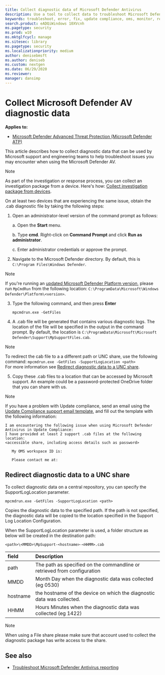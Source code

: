 ```yaml
---
title: Collect diagnostic data of Microsoft Defender Antivirus
description: Use a tool to collect data to troubleshoot Microsoft Defender Antivirus
keywords: troubleshoot, error, fix, update compliance, oms, monitor, report, Microsoft Defender av
search.product: eADQiWindows 10XVcnh
ms.pagetype: security
ms.prod: w10
ms.mktglfcycl: manage
ms.sitesec: library
ms.pagetype: security
ms.localizationpriority: medium
author: denisebmsft
ms.author: deniseb
ms.custom: nextgen
ms.date: 06/29/2020
ms.reviewer: 
manager: dansimp
---
```


# Collect Microsoft Defender AV diagnostic data

**Applies to:**

- [Microsoft Defender Advanced Threat Protection (Microsoft Defender ATP)](https://go.microsoft.com/fwlink/p/?linkid=2069559)

This article describes how to collect diagnostic data that can be used by Microsoft support and engineering teams to help troubleshoot issues you may encounter when using the Microsoft Defender AV.

> [!NOTE]
> As part of the investigation or response process, you can collect an investigation package from a device. Here's how: [Collect investigation package from devices](https://docs.microsoft.com/en-us/windows/security/threat-protection/microsoft-defender-atp/respond-machine-alerts#collect-investigation-package-from-devices).

On at least two devices that are experiencing the same issue, obtain the .cab diagnostic file by taking the following steps:

1. Open an administrator-level version of the command prompt as follows:

    a. Open the **Start** menu.

    b. Type **cmd**. Right-click on **Command Prompt** and click **Run as administrator**.

    c. Enter administrator credentials or approve the prompt.

2. Navigate to the Microsoft Defender directory. By default, this is `C:\Program Files\Windows Defender`.

> [!NOTE]
> If you're running an [updated Microsoft Defender Platform version](https://support.microsoft.com/help/4052623/update-for-microsoft-defender-antimalware-platform), please run `MpCmdRun` from the following location: `C:\ProgramData\Microsoft\Windows Defender\Platform\<version>`.

3. Type the following command, and then press **Enter**  

    ```Dos
    mpcmdrun.exe -GetFiles
    ```
  
4. A .cab file will be generated that contains various diagnostic logs. The location of the file will be specified in the output in the command prompt. By default, the location is `C:\ProgramData\Microsoft\Microsoft Defender\Support\MpSupportFiles.cab`.

> [!NOTE]
> To redirect the cab file to a a different path or UNC share, use the following command: `mpcmdrun.exe -GetFiles -SupportLogLocation <path>`  <br/>For more information see [Redirect diagnostic data to a UNC share](#redirect-diagnostic-data-to-a-unc-share).

5. Copy these .cab files to a location that can be accessed by Microsoft support. An example could be a password-protected OneDrive folder that you can share with us.

> [!NOTE]
>If you have a problem with Update compliance, send an email using the <a href="mailto:ucsupport@microsoft.com?subject=WDAV assessment issue&body=I%20am%20encountering%20the%20following%20issue%20when%20using%20Windows%20Defender%20AV%20in%20Update%20Compliance%3a%20%0d%0aI%20have%20provided%20at%20least%202%20support%20.cab%20files%20at%20the%20following%20location%3a%20%3Caccessible%20share%2c%20including%20access%20details%20such%20as%20password%3E%0d%0aMy%20OMS%20workspace%20ID%20is%3a%20%0d%0aPlease%20contact%20me%20at%3a">Update Compliance support email template</a>, and fill out the template with the following information:
>```
> I am encountering the following issue when using Microsoft Defender Antivirus in Update Compliance:
> I have provided at least 2 support .cab files at the following location:  
> <accessible share, including access details such as password>
>
>    My OMS workspace ID is:
>
>    Please contact me at:

## Redirect diagnostic data to a UNC share
To collect diagnostic data on a central repository, you can specify the SupportLogLocation parameter.

```Dos
mpcmdrun.exe -GetFiles -SupportLogLocation <path>
```

Copies the diagnostic data to the specified path. If the path is not specified, the diagnostic data will be copied to the location specified in the Support Log Location Configuration.

When the SupportLogLocation parameter is used, a folder structure as below will be created in the destination path:

```Dos
<path>\<MMDD>\MpSupport-<hostname>-<HHMM>.cab
```

| field  | Description   |
|:----|:----|
| path | The path as specified on the commandline or retrieved from configuration
| MMDD | Month Day when the diagnostic data was collected (eg 0530)
| hostname | the hostname of the device on which the diagnostic data was collected.
| HHMM | Hours Minutes when the diagnostic data was collected (eg 1422)

> [!NOTE]
> When using a File share please make sure that account used to collect the diagnostic package has write access to the share.  

## See also

- [Troubleshoot Microsoft Defender Antivirus reporting](troubleshoot-reporting.md)

